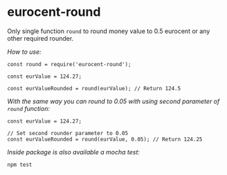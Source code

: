 # eurocent-round

Only single function `round` to round money value to 0.5 eurocent or any other required rounder.

*How to use:*
```
const round = require('eurocent-round');

const eurValue = 124.27;

const eurValueRounded = round(eurValue); // Return 124.5

```

*With the same way you can round to 0.05 with using second parameter of `round` function:*

```
const eurValue = 124.27;

// Set second rounder parameter to 0.05
const eurValueRounded = round(eurValue, 0.05); // Return 124.25
```

*Inside package is also available a mocha test:*
```
npm test
```
